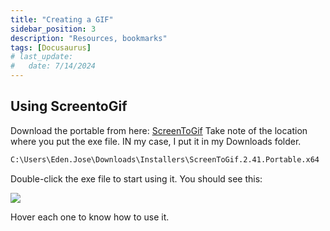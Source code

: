 ```yaml
---
title: "Creating a GIF"
sidebar_position: 3
description: "Resources, bookmarks"
tags: [Docusaurus]
# last_update:
#   date: 7/14/2024
---
```



## Using ScreentoGif 

Download the portable from here: [ScreenToGif](https://www.screentogif.com/)
Take note of the location where you put the exe file. IN my case, I put it in my Downloads folder.

```bash
C:\Users\Eden.Jose\Downloads\Installers\ScreenToGif.2.41.Portable.x64 
```

Double-click the exe file to start using it. You should see this:

![](/img/docs/1101-using-screentogif-docs.png)

Hover each one to know how to use it.